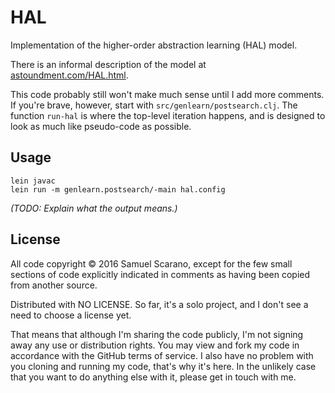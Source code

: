 # HAL

Implementation of the higher-order abstraction learning (HAL) model.

There is an informal description of the model at [astoundment.com/HAL.html](http://astoundment.com/HAL.html).

This code probably still won't make much sense until I add more comments. If you're brave, however, start with `src/genlearn/postsearch.clj`. The function `run-hal` is where the top-level iteration happens, and is designed to look as much like pseudo-code as possible.

## Usage

```
lein javac
lein run -m genlearn.postsearch/-main hal.config
```

*(TODO: Explain what the output means.)*

## License

All code copyright © 2016 Samuel Scarano, except for the few small sections of code explicitly indicated in comments as having been copied from another source. 

Distributed with NO LICENSE. So far, it's a solo project, and I don't see a need to choose a license yet.

That means that although I'm sharing the code publicly, I'm not signing away any use or distribution rights. You may view and fork my code in accordance with the GitHub terms of service. I also have no problem with you cloning and running my code, that's why it's here. In the unlikely case that you want to do anything else with it, please get in touch with me.



